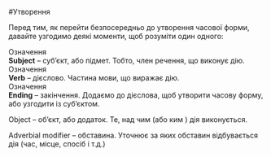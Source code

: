 #Утворення

Перед тим, як перейти безпосередньо до утворення часової форми, давайте узгодимо деякі моменти, щоб розуміти один одного:


 <div class="eoz-wrap">
<span class="eoz">Означення</span>
<div class="eoz-text">
<b>Subject</b> – суб’єкт, або підмет. Тобто, член речення, що виконує дію.
</div>
</div>

 <div class="eoz-wrap">
<span class="eoz">Означення</span>
<div class="eoz-text">
<b>Verb</b> – дієслово. Частина мови, що виражає дію. 
</div>
</div>

 <div class="eoz-wrap">
<span class="eoz">Означення</span>
<div class="eoz-text">
<b>Ending</b> – закінчення. Додаємо до дієслова, щоб утворити часову форму, або узгодити із суб’єктом. 
</div>
</div> 



Object – об’єкт, або додаток. Те, над чим (або ким ) дія виконується. 

Adverbial modifier – обставина. Уточнює за яких обставин відбувається дія (час, місце, спосіб і т.д.)  